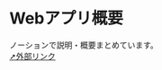 # Webアプリ概要
ノーションで説明・概要まとめています。<br>
[➚外部リンク](https://giddy-blinker-194.notion.site/Web-1819e3f985b880c0bd26f400b3b97d2d)
